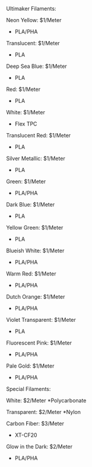Ultimaker Filaments:

Neon Yellow: $1/Meter
* PLA/PHA

Translucent: $1/Meter
* PLA

Deep Sea Blue: $1/Meter
* PLA

Red: $1/Meter
* PLA

White: $1/Meter
* Flex TPC

Translucent Red: $1/Meter
* PLA

Silver Metallic: $1/Meter
* PLA

Green: $1/Meter
* PLA/PHA

Dark Blue: $1/Meter
* PLA
 
Yellow Green: $1/Meter
* PLA

Blueish White: $1/Meter
* PLA/PHA

Warm Red: $1/Meter
* PLA/PHA

Dutch Orange: $1/Meter
* PLA/PHA

 
Violet Transparent: $1/Meter
* PLA

Fluorescent Pink: $1/Meter
* PLA/PHA

Pale Gold: $1/Meter
* PLA/PHA


Special Filaments: 

White: $2/Meter
*Polycarbonate

Transparent: $2/Meter
*Nylon 

Carbon Fiber: $3/Meter
* XT-CF20
 
Glow in the Dark: $2/Meter
* PLA/PHA

 
